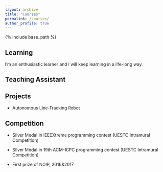 ```yaml
---
layout: archive
title: "Courses"
permalink: /courses/
author_profile: true
---
```


{% include base_path %}

## Learning

I’m an enthusiastic learner and I will keep learning in a life-long way. 


## Teaching Assistant


## Projects

* Autonomous Line-Tracking Robot
<!-- 
** Developed an autonomous robot using OpenMV for line-tracking and STM32 as the main controller. 

** Implemented ultrasonic sensors for real-time obstacle detection and navigation adjustment. 

** Integrated HC-12 module for remote data transmission and control capabilities. -->


## Competition

* Silver Medal in IEEEXtreme programming contest (UESTC Intramural Competition)

* Silver Medal in 19th ACM-ICPC programming contest (UESTC Intramural Competition)

* First prize of NOIP, 2016&2017